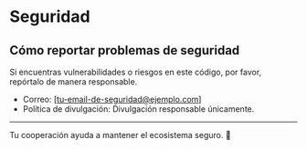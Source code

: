 # Seguridad

## Cómo reportar problemas de seguridad
Si encuentras vulnerabilidades o riesgos en este código, por favor, repórtalo de manera responsable.

- Correo: [tu-email-de-seguridad@ejemplo.com]
- Política de divulgación: Divulgación responsable únicamente.

---
Tu cooperación ayuda a mantener el ecosistema seguro. 🙌
